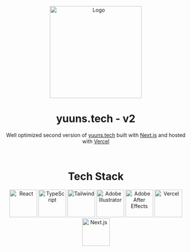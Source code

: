 <div align="center">
  <a href="https://www.yuuns.tech" target="_blank"><img alt="Logo" src="https://user-images.githubusercontent.com/42357900/224476515-f035b8a0-b821-4667-a14b-5e41f480f36e.gif" width="250" /></a>
</div>
<h1 align="center">
  yuuns.tech - v2
</h1>
<p align="center">
  Well optimized second version of <a href="https://www.yuuns.tech" target="_blank">yuuns.tech</a> built with <a href="https://nextjs.org/" target="_blank">Next.js</a> and hosted with <a href="https://vercel.com/" target="_blank">Vercel</a>
</p>
<br/>
<h1 align="center">
  Tech Stack
</h1>
<div align="center">
  <img alt="React" src="https://user-images.githubusercontent.com/42357900/218828330-592fc93d-d58f-4c78-95dd-4c48967a1619.png" height="75" />
  <img alt="TypeScript" src="https://user-images.githubusercontent.com/42357900/218827976-5f27e84e-577e-4578-b04a-8de12246274e.png" height="75" />
  <img alt="Tailwind" src="https://user-images.githubusercontent.com/42357900/218828205-2228cc0e-8cdc-4f6a-9dd8-a5793dd8ffe9.svg" width="75" />
  <img alt="Adobe Illustrator" src="https://user-images.githubusercontent.com/42357900/223562794-fdc135cc-08cd-49d5-8e0e-823ece1573cf.png" height="75" />
  <img alt="Adobe After Effects" src="https://user-images.githubusercontent.com/42357900/223562864-44fc1ce7-b969-4b47-b4ec-39a024f09f9c.png" height="75" />
  <img alt="Vercel" src="https://user-images.githubusercontent.com/42357900/219872747-281e8987-9cbd-4cd9-b068-f0e8e23ad2bf.png" height="75" />
  <img alt="Next.js" src="https://user-images.githubusercontent.com/42357900/218829328-e4d13281-93bf-488d-a36e-29a8c44580e1.svg" height="75" />
</div>

